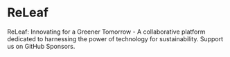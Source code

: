 # ReLeaf
ReLeaf: Innovating for a Greener Tomorrow - A collaborative platform dedicated to harnessing the power of technology for sustainability. Support us on GitHub Sponsors.
